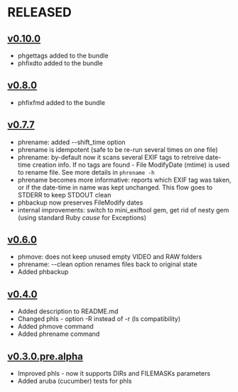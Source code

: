 # RELEASED

## [v0.10.0](https://github.com/andrewbiz/phtools/compare/v0.8.0...v0.10.0)
* phgettags added to the bundle
* phfixdto added to the bundle

## [v0.8.0](https://github.com/andrewbiz/phtools/compare/v0.7.7...v0.8.0)
* phfixfmd added to the bundle

## [v0.7.7](https://github.com/andrewbiz/phtools/compare/v0.6.0...v0.7.7)
* phrename: added --shift_time option
* phrename is idempotent (safe to be re-run several times on one file)
* phrename: by-default now it scans several EXIF tags to retreive date-time creation info. If no tags are found - File ModifyDate (mtime) is used to rename file. See more details in `phrename -h`
* phrename becomes more informative: reports which EXIF tag was taken, or if the date-time in name was kept unchanged. This flow goes to STDERR to keep STDOUT clean
* phbackup now preserves FileModify dates
* internal improvements: switch to mini_exiftool gem, get rid of nesty gem (using standard Ruby *cause* for Exceptions)

## [v0.6.0](https://github.com/andrewbiz/phtools/compare/v0.4.0...v0.6.0)
* phmove: does not keep unused empty VIDEO and RAW folders
* phrename: --clean option renames files back to original state
* Added phbackup


## [v0.4.0](https://github.com/andrewbiz/phtools/compare/v0.3.0.pre.alpha...v0.4.0)
* Added description to README.md
* Changed phls - option -R instead of -r (ls compatibility)
* Added phmove command
* Added phrename command

## [v0.3.0.pre.alpha](https://github.com/andrewbiz/phtools/compare/v0.2.4...v0.3.0.pre.alpha)

* Improved phls - now it supports DIRs and FILEMASKs parameters
* Added aruba (cucumber) tests for phls
